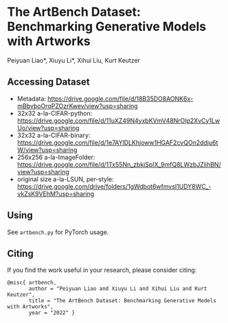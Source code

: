# The ArtBench Dataset: Benchmarking Generative Models with Artworks
Peiyuan Liao*, Xiuyu Li*, Xihui Liu, Kurt Keutzer

## Accessing Dataset

* Metadata: https://drive.google.com/file/d/18B35DO8AONK6x-mBbvboOrqPZOzrKwev/view?usp=sharing
* 32x32 a-la-CIFAR-python: https://drive.google.com/file/d/11uXZ49N4yxbKVmV48NrOIp2XvCy1LwUo/view?usp=sharing
* 32x32 a-la-CIFAR-binary: https://drive.google.com/file/d/1e7AYlDLKhjoww1HGAF2cvQOn2ddju6tW/view?usp=sharing 
* 256x256 a-la-ImageFolder: https://drive.google.com/file/d/1Tx55Nn_zbkjSpIX_9mfQ8LWzbJZlihBN/view?usp=sharing
* original size a-la-LSUN, per-style: https://drive.google.com/drive/folders/1gWdbot6wfmvsI1UDY8WC_-vkZsK9VEhM?usp=sharing 

## Using

See `artbench.py` for PyTorch usage.

## Citing

If you find the work useful in your research, please consider citing:

```
@misc{ artbench,
       author = "Peiyuan Liao and Xiuyu Li and Xihui Liu and Kurt Keutzer",
       title = "The ArtBench Dataset: Benchmarking Generative Models with Artworks",
       year = "2022" }
```
